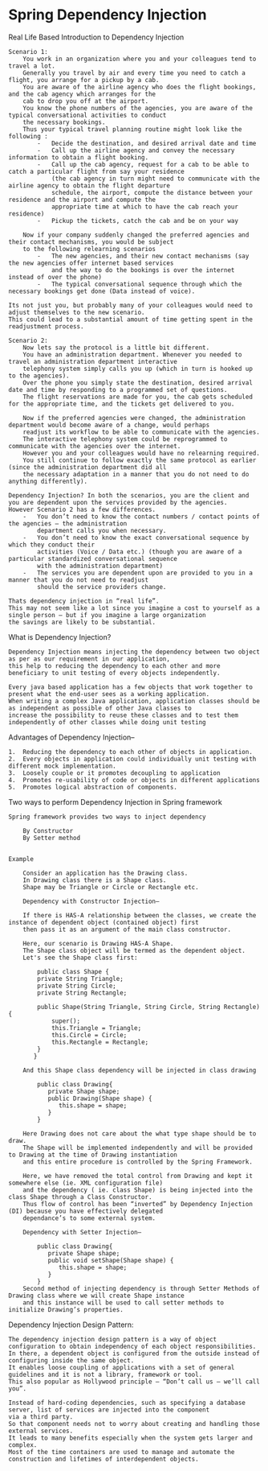 # Spring Dependency Injection

Real Life Based Introduction to Dependency Injection

    Scenario 1:
        You work in an organization where you and your colleagues tend to travel a lot. 
        Generally you travel by air and every time you need to catch a flight, you arrange for a pickup by a cab. 
        You are aware of the airline agency who does the flight bookings, and the cab agency which arranges for the 
        cab to drop you off at the airport.
        You know the phone numbers of the agencies, you are aware of the typical conversational activities to conduct 
        the necessary bookings.
        Thus your typical travel planning routine might look like the following :
            -	Decide the destination, and desired arrival date and time
            -	Call up the airline agency and convey the necessary information to obtain a flight booking.
            -	Call up the cab agency, request for a cab to be able to catch a particular flight from say your residence 
                (the cab agency in turn might need to communicate with the airline agency to obtain the flight departure
                schedule, the airport, compute the distance between your residence and the airport and compute the 
                appropriate time at which to have the cab reach your residence)
            -	Pickup the tickets, catch the cab and be on your way
            
        Now if your company suddenly changed the preferred agencies and their contact mechanisms, you would be subject 
        to the following relearning scenarios
            -	The new agencies, and their new contact mechanisms (say the new agencies offer internet based services
                and the way to do the bookings is over the internet instead of over the phone)
            -	The typical conversational sequence through which the necessary bookings get done (Data instead of voice).
    
    Its not just you, but probably many of your colleagues would need to adjust themselves to the new scenario. 
    This could lead to a substantial amount of time getting spent in the readjustment process.
    
    Scenario 2:
        Now lets say the protocol is a little bit different. 
        You have an administration department. Whenever you needed to travel an administration department interactive 
        telephony system simply calls you up (which in turn is hooked up to the agencies). 
        Over the phone you simply state the destination, desired arrival date and time by responding to a programmed set of questions. 
        The flight reservations are made for you, the cab gets scheduled for the appropriate time, and the tickets get delivered to you.
        
        Now if the preferred agencies were changed, the administration department would become aware of a change, would perhaps 
        readjust its workflow to be able to communicate with the agencies. 
        The interactive telephony system could be reprogrammed to communicate with the agencies over the internet. 
        However you and your colleagues would have no relearning required. 
        You still continue to follow exactly the same protocol as earlier (since the administration department did all 
        the necessary adaptation in a manner that you do not need to do anything differently).
        
    Dependency Injection? In both the scenarios, you are the client and you are dependent upon the services provided by the agencies.
    However Scenario 2 has a few differences.
        -	You don’t need to know the contact numbers / contact points of the agencies – the administration 
            department calls you when necessary.
        -	You don’t need to know the exact conversational sequence by which they conduct their 
            activities (Voice / Data etc.) (though you are aware of a particular standardized conversational sequence 
            with the administration department)
        -	The services you are dependent upon are provided to you in a manner that you do not need to readjust 
            should the service providers change.
    
    Thats dependency injection in “real life”. 
    This may not seem like a lot since you imagine a cost to yourself as a single person – but if you imagine a large organization 
    the savings are likely to be substantial.
    
What is Dependency Injection?


    Dependency Injection means injecting the dependency between two object as per as our requirement in our application, 
    this help to reducing the dependency to each other and more beneficiary to unit testing of every objects independently.
    
    Every java based application has a few objects that work together to present what the end-user sees as a working application. 
    When writing a complex Java application, application classes should be as independent as possible of other Java classes to 
    increase the possibility to reuse these classes and to test them independently of other classes while doing unit testing

Advantages of Dependency Injection–

    1.	Reducing the dependency to each other of objects in application.
    2.	Every objects in application could individually unit testing with different mock implementation.
    3.	Loosely couple or it promotes decoupling to application
    4.	Promotes re-usability of code or objects in different applications
    5.	Promotes logical abstraction of components.

Two ways to perform Dependency Injection in Spring framework

    Spring framework provides two ways to inject dependency
    
        By Constructor
        By Setter method

        
    Example
    
        Consider an application has the Drawing class. 
        In Drawing class there is a Shape class.
        Shape may be Triangle or Circle or Rectangle etc.
        
        Dependency with Constructor Injection–
        
        If there is HAS-A relationship between the classes, we create the instance of dependent object (contained object) first
        then pass it as an argument of the main class constructor. 
        
        Here, our scenario is Drawing HAS-A Shape. 
        The Shape class object will be termed as the dependent object. 
        Let's see the Shape class first:
        
            public class Shape {  
            private String Triangle;  
            private String Circle;  
            private String Rectangle;  
              
            public Shape(String Triangle, String Circle, String Rectangle) {  
                super();  
                this.Triangle = Triangle;  
                this.Circle = Circle;  
                this.Rectangle = Rectangle;  
            }  
           }  
        
        And this Shape class dependency will be injected in class drawing 
        
            public class Drawing{
               private Shape shape;
               public Drawing(Shape shape) {
                  this.shape = shape;
               }
            }
    
        Here Drawing does not care about the what type shape should be to draw. 
        The Shape will be implemented independently and will be provided to Drawing at the time of Drawing instantiation 
        and this entire procedure is controlled by the Spring Framework.
        
        Here, we have removed the total control from Drawing and kept it somewhere else (ie. XML configuration file)
        and the dependency ( ie. class Shape) is being injected into the class Shape through a Class Constructor. 
        Thus flow of control has been “inverted” by Dependency Injection (DI) because you have effectively delegated 
        dependance’s to some external system.
        
        Dependency with Setter Injection–
        
            public class Drawing{
               private Shape shape;
               public void setShape(Shape shape) {
                  this.shape = shape;
               }
            }
        Second method of injecting dependency is through Setter Methods of Drawing class where we will create Shape instance
        and this instance will be used to call setter methods to initialize Drawing’s properties.

Dependency Injection Design Pattern:

    The dependency injection design pattern is a way of object configuration to obtain independency of each object responsibilities.
    In there, a dependent object is configured from the outside instead of configuring inside the same object. 
    It enables loose coupling of applications with a set of general guidelines and it is not a library, framework or tool. 
    This also popular as Hollywood principle – “Don’t call us – we’ll call you”.
    
    Instead of hard-coding dependencies, such as specifying a database server, list of services are injected into the component 
    via a third party. 
    So that component needs not to worry about creating and handling those external services. 
    It leads to many benefits especially when the system gets larger and complex. 
    Most of the time containers are used to manage and automate the construction and lifetimes of interdependent objects.
    
    